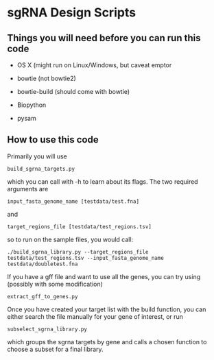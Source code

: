 # sgRNA Design Scripts

## Things you will need before you can run this code

* OS X (might run on Linux/Windows, but caveat emptor

* bowtie (not bowtie2)

* bowtie-build (should come with bowtie)

* Biopython

* pysam

## How to use this code

Primarily you will use

    build_sgrna_targets.py

which you can call with -h to learn about its flags.  The two required arguments are

    input_fasta_genome_name [testdata/test.fna]

and

    target_regions_file [testdata/test_regions.tsv]

so to run on the sample files, you would call:

    ./build_sgrna_library.py --target_regions_file testdata/test_regions.tsv --input_fasta_genome_name testdata/doubletest.fna

If you have a gff file and want to use all the genes, you can try using (possibly with some modification)

    extract_gff_to_genes.py

Once you have created your target list with the build function, you can either search the file manually for your gene of interest, or run

    subselect_sgrna_library.py

which groups the sgrna targets by gene and calls a chosen function to choose a subset for a final library.

